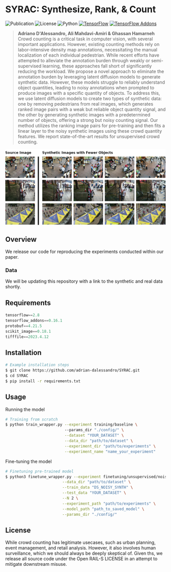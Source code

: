 # SYRAC: Synthesize, Rank, & Count

![Publication](https://img.shields.io/badge/arXiv-pending-red.svg)
![License](https://img.shields.io/badge/AI_Pubs_Open_RAIL_S-blue.svg)
![Python](https://img.shields.io/badge/Python-3.8-blue.svg)
[![TensorFlow](https://img.shields.io/badge/TensorFlow-2.8-orange.svg)](https://github.com/tensorflow/tensorflow/releases/tag/v2.8.0)
[![TensorFlow Addons](https://img.shields.io/badge/TensorFlow_Addons-0.16.1-orange.svg)](https://www.tensorflow.org/addons/overview)

> **Adriano D'Alessandro, Ali Mahdavi-Amiri \& Ghassan Hamarneh**  
>  Crowd counting is a critical task in computer vision, with several important applications. However, existing counting methods rely on labor-intensive density map annotations, necessitating the manual localization of each individual pedestrian. While recent efforts have attempted to alleviate the annotation burden through weakly or semi-supervised learning, these approaches fall short of significantly reducing the workload. We propose a novel approach to eliminate the annotation burden by leveraging latent diffusion models to generate synthetic data. However, these models struggle to reliably understand object quantities, leading to noisy annotations when prompted to produce images with a specific quantity of objects. To address this, we use latent diffusion models to create two types of synthetic data: one by removing pedestrians from real images, which generates ranked image pairs with a weak but reliable object quantity signal, and the other by generating synthetic images with a predetermined number of objects, offering a strong but noisy counting signal. Our method utilizes the ranking image pairs for pre-training and then fits a linear layer to the noisy synthetic images using these crowd quantity features. We report state-of-the-art results for unsupervised crowd counting. 

![Synthetic Images Header](figures/synthetic_images.png)

## Overview
We release our code for reproducing the experiments conducted within our paper.


### Data

We will be updating this repository with a link to the synthetic and real data shortly.

## Requirements
```python
tensorflow==2.8
tensorflow_addons==0.16.1
protobuf==4.21.5
scikit_image==0.18.1
tifffile==2023.4.12
```
## Installation

```bash
# Example installation steps
$ git clone https://github.com/adrian-dalessandro/SYRAC.git
$ cd SYRAC
$ pip install -r requirements.txt
```

## Usage
Running the model

```bash
# Training from scratch
$ python train_wrapper.py --experiment training/baseline \ 
                          --params_dir "./config/" \
                          --dataset "YOUR_DATASET" \
                          --data_dir "path/to/dataset" \
                          --experiment_dir "path/to/experiments" \
                          --experiment_name "name_your_experiment"
```
Fine-tuning the model
```bash
# Finetuning pre-trained model
$ python3 finetune_wrapper.py --experiment finetuning/unsupervised/noisy_synth_regress \
                         --data_dir "path/to/dataset" \
                         --train_data "DS_NOISY_SYNTH" \
                         --test_data "YOUR_DATASET" \
                         --N 2 \
                         --experiment_path "path/to/experiments" \
                         --model_path "path_to_saved_model" \
                         --params_dir "./config/"
```

## License

While crowd counting has legitimate usecases, such as urban planning, event management, and retail analysis. However, it also involves human surveillance, which we should always be deeply skeptical of. Given ths, we release all source code under the Open RAIL-S LICENSE in an attempt to mitigate downstream misuse.
